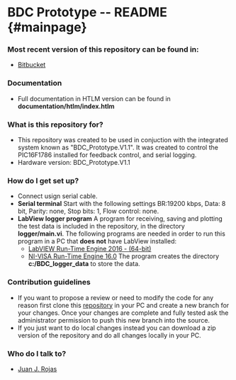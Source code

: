 BDC Prototype -- README {#mainpage}
============

### Most recent version of this repository can be found in: ###

* [Bitbucket](https://bitbucket.org/juanjorojash/bdc_prototype/src/master)

### Documentation ###

* Full documentation in HTLM version can be found in **documentation/htlm/index.htlm**

### What is this repository for? ###

* This repository was created to be used in conjuction with the integrated system known as "BDC_Prototype.V1.1". It was created to control the PIC16F1786 installed for feedback control, and serial logging.
* Hardware version: BDC_Prototype.V1.1

### How do I get set up? ###

* Connect usign serial cable. 
* **Serial terminal** Start with the following settings BR:19200 kbps, Data: 8 bit, Parity: none, Stop bits: 1, Flow control: none. 
* **LabView logger program** A program for receiving, saving and plotting the test data is included in the repository, in the directory **logger/main.vi**. The following programs are needed in order to run this program in a PC that **does not** have LabView installed:
	* [LabVIEW Run-Time Engine 2016 - (64-bit)](http://www.ni.com/download/labview-run-time-engine-2016/6067/en/) 
	* [NI-VISA Run-Time Engine 16.0](http://www.ni.com/download/ni-visa-run-time-engine-16.0/6188/en/)
The program creates the directory **c:/BDC_logger_data** to store the data.

### Contribution guidelines ###

* If you want to propose a review or need to modify the code for any reason first clone this [repository](https://bitbucket.org/juanjorojash/bdc_prototype/src/master) in your PC and create a new branch for your changes. Once your changes are complete and fully tested ask the administrator permission to push this new branch into the source.
* If you just want to do local changes instead you can download a zip version of the repository and do all changes locally in your PC. 

### Who do I talk to? ###

* [Juan J. Rojas](mailto:juan.rojas@itcr.ac.cr)
